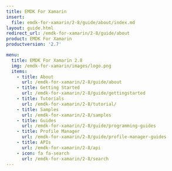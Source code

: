 ```yaml
---
title: EMDK For Xamarin
insert:
  file: emdk-for-xamarin/2-8/guide/about/index.md
layout: guide.html
redirect_url: /emdk-for-xamarin/2-8/guide/about
product: EMDK For Xamarin
productversion: '2.7'

menu:
  title: EMDK For Xamarin 2.8
  img: /emdk-for-xamarin/images/logo.png
  items:
    - title: About
      url: /emdk-for-xamarin/2-8/guide/about
    - title: Getting Started
      url: /emdk-for-xamarin/2-8/guide/gettingstarted
    - title: Tutorials
      url: /emdk-for-xamarin/2-8/tutorial/
    - title: Samples
      url: /emdk-for-xamarin/2-8/samples
    - title: Guides
      url: /emdk-for-xamarin/2-8/guide/programming-guides
    - title: Profile Manager
      url: /emdk-for-xamarin/2-8/guide/profile-manager-guides
    - title: APIs
      url: /emdk-for-xamarin/2-8/api
    - icon: fa fa-search
      url: /emdk-for-xamarin/2-8/search
---
```

